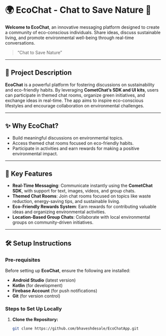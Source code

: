 # 🌍 **EcoChat - Chat to Save Nature** 🌿

**Welcome to EcoChat**, an innovative messaging platform designed to create a community of eco-conscious individuals. Share ideas, discuss sustainable living, and promote environmental well-being through real-time conversations.

> “Chat to Save Nature”

---

## 📖 **Project Description**

**EcoChat** is a powerful platform for fostering discussions on sustainability and eco-friendly habits. By leveraging **CometChat’s SDK and UI kits**, users can participate in themed chat rooms, organize green initiatives, and exchange ideas in real-time. The app aims to inspire eco-conscious lifestyles and encourage collaboration on environmental challenges.

---

## ✨ **Why EcoChat?**
- Build meaningful discussions on environmental topics.
- Access themed chat rooms focused on eco-friendly habits.
- Participate in activities and earn rewards for making a positive environmental impact.

---

## 🚀 **Key Features**
- **Real-Time Messaging**: Communicate instantly using the **CometChat SDK**, with support for text, images, videos, and group chats.
- **Themed Chat Rooms**: Join chat rooms focused on topics like waste reduction, energy-saving tips, and sustainable living.
- **Eco-Friendly Rewards System**: Earn rewards for contributing valuable ideas and organizing environmental activities.
- **Location-Based Group Chats**: Collaborate with local environmental groups on community-driven initiatives.

---

## 🛠️ **Setup Instructions**

### Pre-requisites
Before setting up **EcoChat**, ensure the following are installed:
- **Android Studio** (latest version)
- **Kotlin** (for development)
- **Firebase Account** (for push notifications)
- **Git** (for version control)

### Steps to Set Up Locally
1. **Clone the Repository:**
   ```bash
   git clone https://github.com/bhaveshdesale/EcoChatApp.git
